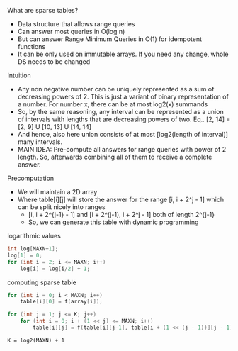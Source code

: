 What are sparse tables? 

- Data structure that allows range queries
- Can answer most queries in O(log n)
- But can answer Range Minimum Queries in O(1) for idempotent functions
- It can be only used on immutable arrays. If you need any change, whole DS needs to be changed

Intuition

- Any non negative number can be uniquely represented as a sum of decreasing powers of 2. This is just a variant of binary representation of a number. For number x, there can be at most log2(x) summands
- So, by the same reasoning, any interval can be represented as a union of intervals with lengths that are decreasing powers of two. Eq.. [2, 14] = [2, 9] U [10, 13] U [14, 14]
- And hence, also here union consists of at most [log2(length of interval)] many intervals.
- MAIN IDEA: Pre-compute all answers for range queries with power of 2 length. So, afterwards combining all of them to receive a complete answer.


Precomputation

- We will maintain a 2D array
- Where table[i][j] will store the answer for the range [i, i + 2^j - 1] which can be split nicely into ranges 
    - [i, i + 2^{j-1} - 1] and [i + 2^(j-1), i + 2^j - 1] both of length 2^{j-1}
    - So, we can generate this table with dynamic programming

logarithmic values
```cpp
int log[MAXN+1];
log[1] = 0;
for (int i = 2; i <= MAXN; i++)
    log[i] = log[i/2] + 1;
```

computing sparse table
```cpp
for (int i = 0; i < MAXN; i++)
    table[i][0] = f(array[i]);

for (int j = 1; j <= K; j++)
    for (int i = 0; i + (1 << j) <= MAXN; i++)
        table[i][j] = f(table[i][j-1], table[i + (1 << (j - 1))][j - 1]);
```
`K = log2(MAXN) + 1`
